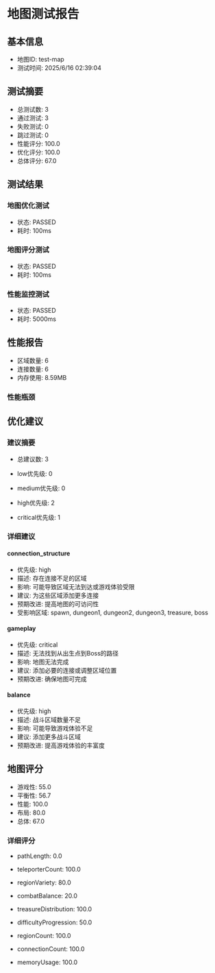 
# 地图测试报告

## 基本信息
- 地图ID: test-map
- 测试时间: 2025/6/16 02:39:04

## 测试摘要
- 总测试数: 3
- 通过测试: 3
- 失败测试: 0
- 跳过测试: 0
- 性能评分: 100.0
- 优化评分: 100.0
- 总体评分: 67.0

## 测试结果

### 地图优化测试
- 状态: PASSED
- 耗时: 100ms



### 地图评分测试
- 状态: PASSED
- 耗时: 100ms



### 性能监控测试
- 状态: PASSED
- 耗时: 5000ms



## 性能报告
- 区域数量: 6
- 连接数量: 6
- 内存使用: 8.59MB

### 性能瓶颈


## 优化建议
### 建议摘要
- 总建议数: 3

- low优先级: 0


- medium优先级: 0


- high优先级: 2


- critical优先级: 1


### 详细建议

#### connection_structure
- 优先级: high
- 描述: 存在连接不足的区域
- 影响: 可能导致区域无法到达或游戏体验受限
- 建议: 为这些区域添加更多连接
- 预期改进: 提高地图的可访问性
- 受影响区域: spawn, dungeon1, dungeon2, dungeon3, treasure, boss



#### gameplay
- 优先级: critical
- 描述: 无法找到从出生点到Boss的路径
- 影响: 地图无法完成
- 建议: 添加必要的连接或调整区域位置
- 预期改进: 确保地图可完成




#### balance
- 优先级: high
- 描述: 战斗区域数量不足
- 影响: 可能导致游戏体验不足
- 建议: 添加更多战斗区域
- 预期改进: 提高游戏体验的丰富度




## 地图评分
- 游戏性: 55.0
- 平衡性: 56.7
- 性能: 100.0
- 布局: 80.0
- 总体: 67.0

### 详细评分

- pathLength: 0.0


- teleporterCount: 100.0


- regionVariety: 80.0


- combatBalance: 20.0


- treasureDistribution: 100.0


- difficultyProgression: 50.0


- regionCount: 100.0


- connectionCount: 100.0


- memoryUsage: 100.0

    